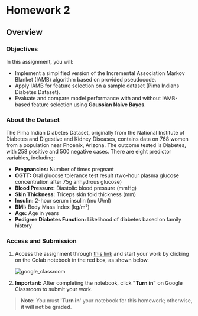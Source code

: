 # Homework 2

## Overview

### Objectives

In this assignment, you will:

- Implement a simplified version of the Incremental Association Markov Blanket (IAMB) algorithm based on provided pseudocode.
- Apply IAMB for feature selection on a sample dataset (Pima Indians Diabetes Dataset).
- Evaluate and compare model performance with and without IAMB-based feature selection using **Gaussian Naive Bayes**.

### About the Dataset

The Pima Indian Diabetes Dataset, originally from the National Institute of Diabetes and Digestive and Kidney Diseases, contains data on 768 women from a population near Phoenix, Arizona. The outcome tested is Diabetes, with 258 positive and 500 negative cases. There are eight predictor variables, including:

- **Pregnancies:** Number of times pregnant
- **OGTT:** Oral glucose tolerance test result (two-hour plasma glucose concentration after 75g anhydrous glucose)
- **Blood Pressure:** Diastolic blood pressure (mmHg)
- **Skin Thickness:** Triceps skin fold thickness (mm)
- **Insulin:** 2-hour serum insulin (mu U/ml)
- **BMI:** Body Mass Index (kg/m²)
- **Age:** Age in years
- **Pedigree Diabetes Function:** Likelihood of diabetes based on family history

### Access and Submission

1. Access the assignment through [this link](https://classroom.google.com/c/NzE5MTI5NTc0NDI0/a/NzE1NTk1NTQyMjIz/details) and start your work by clicking on the Colab notebook in the red box, as shown below.

   ![google_classroom](../assets/img/google_assignment.jpg)

2. **Important:** After completing the notebook, click **"Turn in"** on Google Classroom to submit your work.

> **Note:** You must **'Turn in'** your notebook for this homework; otherwise, **it will not be graded**.
